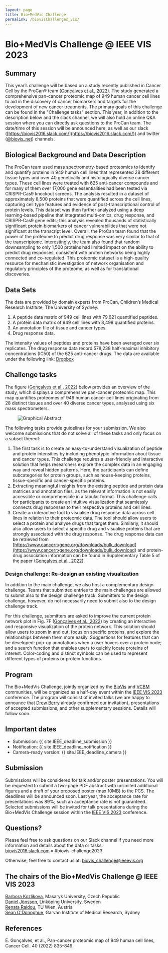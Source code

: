 ```yaml
---
layout: page
title: Bio+MedVis Challenge
permalink: /biovisChallenges_vis/
---
```


# Bio+MedVis Challenge @ IEEE VIS 2023

## Summary

This year’s challenge will be based on a study recently published in Cancer Cell
by the ProCan® team ([Gonçalves et al.,
2022](<https://www.cell.com/cancer-cell/fulltext/S1535-6108(22)00274-4>)). The
study generated a comprehensive pan-cancer proteomic map of 949 human cancer
cell lines to aid in the discovery of cancer biomarkers and targets for the
development of new cancer treatments. The primary goals of this challenge can be
found in the "Challenge tasks" section. This year, in addition to the
description below and the slack channel, we will also hold an online Q&A session
where you can directly ask questions to the ProCan team. The date/time of this
session will be announced here, as well as our slack
([https://biovis2016.slack.com/](https://biovis2016.slack.com/)) and twitter
([@biovis_net](https://twitter.com/biovis_net)) channels.

## Biological Background and Data Description

The ProCan team used mass spectrometry-based proteomics to identify and quantify
proteins in 949 human cell lines that represented 28 different tissue types and
over 40 genetically and histologically diverse cancer types. These cell lines
were treated with 625 anti-cancer compounds and for many of them over 17,000
gene essentialities had been tested via CRISPR-Cas9 knockout screens. The
analysis resulted in a dataset of approximately 8,500 proteins that were
quantified across the cell lines, capturing cell type features and evidence of
post-transcriptional control of protein levels. This dataset was then further
analyzed using a deep learning-based pipeline that integrated multi-omics, drug
response, and CRISPR-Cas9 gene edits; this analysis revealed thousands of
statistically significant protein biomarkers of cancer vulnerabilities that were
not significant at the transcript level. Overall, the ProCan team found that the
power of the proteome to predict drug response was very similar to that of the
transcriptome. Interestingly, the team also found that random downsampling to
only 1,500 proteins had limited impact on the ability to predict drug responses,
consistent with protein networks being highly connected and co-regulated. This
proteomic dataset is a high-quality resource for mechanistic investigation of
network organisation and regulatory principles of the proteome, as well as for
translational discoveries.

## Data Sets

The data are provided by domain experts from ProCan, Children’s Medical Research
Institute, The University of Sydney.

1. A peptide data matrix of 949 cell lines with 79,621 quantified peptides.
2. A protein data matrix of 949 cell lines with 8,498 quantified proteins.
3. An annotation file of tissue and cancer types.
4. Drug response data.

The intensity values of peptides and proteins have been averaged over six
replicates. The drug response data record 578,238 half-maximal inhibitory
concentrations (IC50) of the 625 anti-cancer drugs. The data are available
under the following link:
[Dropbox](https://www.dropbox.com/sh/0nemsahltwwstjp/AADb9f6b99K4z2XUPwsJf96Qa?dl=0)

## Challenge tasks

The figure ([Gonçalves et al.,
2022](<https://www.cell.com/cancer-cell/fulltext/S1535-6108(22)00274-4>)) below
provides an overview of the study, which displays a comprehensive pan-cancer
proteomic map. This map quantifies proteomes of 949 human cancer cell lines
originating from 28 distinct tissues and over 40 diverse cancer types, analysed
using six mass spectrometers.

<figure>
    <img src="../images/biovis-challenge/goncalves-graphical-abstract.jpg" alt="Graphical Abstract">
</figure>

The following tasks provide guidelines for your submission. We also welcome
submissions that do not solve all of these tasks and only focus on a subset
thereof:

1. The first task is to create an easy-to-understand visualization of peptide
   and protein intensities by including phenotypic information about tissue and
   cancer types. This challenge requires a user-friendly and interactive solution
   that helps researchers explore the complex data in an engaging way and reveal
   hidden patterns. Here, the participants can define subcategories for protein
   groups, such as house-keeping proteins, tissue-specific and cancer-specific
   proteins.
2. Extracting meaningful insights from the existing peptide and protein data
   matrices and annotation files, as the relevant information is not easily
   accessible or comprehensible in a tabular format. This challenge calls for
   participants to create an intuitive visualization that seamlessly connects drug
   responses to their respective proteins and cell lines.
3. Create an interactive tool to visualise drug response data across cell lines
   in relation to their proteomic data. The tool should allow users to select a
   protein and analyse drugs that target them. Similarly, it should also allow
   users to select a specific drug and visualise proteins that are strongly
   associated with the drug response. The drug response data can be retrieved from
   [https://www.cancerrxgene.org/downloads/bulk_download](https://www.cancerrxgene.org/downloads/bulk_download)
   and protein-drug association information can be found in Supplementary Table 5
   of the paper ([Gonçalves et al.,
   2022](<https://www.cell.com/cancer-cell/fulltext/S1535-6108(22)00274-4>)).

### Design challenge: Re-design an existing visualization

In addition to the main challenge, we also host a complementary design
challenge. Teams that submitted entries to the main challenges are allowed to
submit also to the design challenge track. Submitters to the design challenge,
however, do not necessarily need to submit also to the design challenge track.

For this challenge, submitters are asked to improve the current protein network
plot in Fig. 7F ([Gonçalves et al.,
2022](<https://www.cell.com/cancer-cell/fulltext/S1535-6108(22)00274-4>)) by
creating an interactive and responsive visualization of the protein network.
This solution should allow users to zoom in and out, focus on specific proteins,
and explore the relationships between them more easily. Suggestions for features
that can be developed: pop-up annotations when a user hovers over a protein
node; and a search function that enables users to quickly locate proteins of
interest. Color-coding and distinct symbols can be used to represent different
types of proteins or protein functions.

## Program

The Bio+MedVis Challenge, jointly organized by the [BioVis](../) and
[VCBM](https://conferences.eg.org/vcbm2023/) communities, will be organized as a
half-day event within the [IEEE VIS 2023](https://ieeevis.org/year/2023/welcome)
conference. The program will consist of invited talks (we are happy to announce
that [Drew Berry](https://www.wehi.edu.au/people/drew-berry) already confirmed
our invitation), presentations of accepted submissions, and other supplementary
sessions. Details will follow soon.

## Important dates

-   Submission: <time>{{ site.IEEE_deadline_submission }}</time>
-   Notification: <time>{{ site.IEEE_deadline_notification }}</time>
-   Camera-ready version: <time>{{ site.IEEE_deadline_camera }}</time>

## Submission

Submissions will be considered for talk and/or poster presentations. You will be
requested to submit a two-page PDF abstract with unlimited additional figures
and a draft of your proposed poster (max 10MB) to the PCS. The deadlines will be
announced soon. Last year, the acceptance rate for presentations was 89%; such
an acceptance rate is not guaranteed. Selected submissions will be invited for
talk presentations during the Bio+MedVis Challenge session within the [IEEE VIS
2023](https://ieeevis.org/year/2023/welcome) conference.

## Questions?

Please feel free to ask questions on our Slack channel if you need more
information and details about the data or tasks:  
[biovis2016.slack.com](https://biovis2016.slack.com/) » #biovis-challenge2023

Otherwise, feel free to contact us at: biovis_challenge@ieeevis.org

## The chairs of the Bio+MedVis Challenge @ IEEE VIS 2023

[Barbora Kozlikova](https://www.fi.muni.cz/~xkozlik/), Masaryk University, Czech Republic  
[Daniel Jönsson](https://liu.se/en/employee/danjo37), Linköping University, Sweden  
[Renata Raidou](https://renataraidou.com/), TU Wien, Austria  
[Sean O'Donoghue](https://www.garvan.org.au/about-us/people/seaodo), Garvan Institute of Medical Research, Sydney

## References

E. Gonçalves, et al., Pan-cancer proteomic map of 949 human cell lines, Cancer
Cell. 40 (2022) 835–849.
